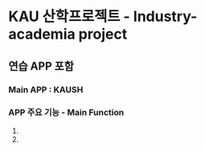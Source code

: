 # KAU 산학프로젝트 - Industry-academia project
## 연습 APP 포함
### Main APP : KAUSH


### APP 주요 기능 - Main Function
1. 
2. 



